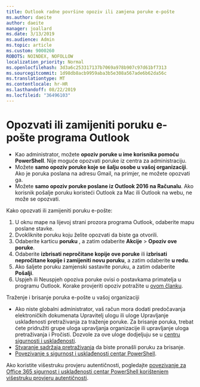 ```yaml
---
title: Outlook radne površine opoziv ili zamjena poruke e-pošte
ms.author: daeite
author: daeite
manager: joallard
ms.date: 3/13/2019
ms.audience: Admin
ms.topic: article
ms.custom: 9000260
ROBOTS: NOINDEX, NOFOLLOW
localization_priority: Normal
ms.openlocfilehash: 3d3a6c253317137b7069a978b907c97d61bf7313
ms.sourcegitcommit: 1d98db8acb9959aba3b5e308a567ade6b62da56c
ms.translationtype: MT
ms.contentlocale: hr-HR
ms.lasthandoff: 08/22/2019
ms.locfileid: "36496103"
---
```

# <a name="recall-or-replace-an-outlook-email-message"></a>Opozvati ili zamijeniti poruku e-pošte programa Outlook

- Kao administrator, možete **opoziv poruke u ime korisnika pomoću PowerShell**. Nije moguće opozvati poruke iz centra za administraciju.
- Možete **samo opoziv poruke koje se šalju osobe u vašoj organizaciji**. Ako je poruka poslana na adresu Gmail, na primjer, ne možete opozvati ga.
- Možete **samo opoziv poruke poslane iz Outlook 2016 na Računalu**. Ako korisnik pošalje poruku koristeći Outlook za Mac ili Outlook na webu, ne može se opozvati.

Kako opozvati ili zamijeniti poruku e-pošte:

1. U oknu mape na lijevoj strani prozora programa Outlook, odaberite mapu poslane stavke.
1. Dvokliknite poruku koju želite opozvati da biste ga otvorili.
1. Odaberite karticu **poruku** , a zatim odaberite **Akcije** > **Opoziv ove poruke**.
1. Odaberite **izbrisati nepročitane kopije ove poruke** ili **izbrisati nepročitane kopije i zamijeniti novu poruku**, a zatim odaberite **u redu**.
1. Ako šaljete poruku zamjenski sastavite poruku, a zatim odaberite **Pošalji**.
1. Uspjeh ili Neuspjeh opoziva poruke ovisi o postavkama primatelja u programu Outlook. Korake provjeriti opoziv potražite u [ovom članku](https://support.office.com/article/35027f88-d655-4554-b4f8-6c0729a723a0).

Traženje i brisanje poruka e-pošte u vašoj organizaciji

- Ako niste globalni administrator, vaš račun mora dodati predočavanja elektroničkih dokumenata Upravitelj ulogu ili uloge Upravljanje usklađenosti pretraživanja za traženje poruke. Za brisanje poruka, trebat ćete pridružiti grupe uloga upravljanja organizacije ili upravljanje uloga pretraživanja i Pročisti. Dozvole za ove uloge dodjeljuju se u [centru sigurnosti i usklađenosti](https://go.microsoft.com/fwlink/?linkid=2083731).
- [Stvaranje sadržaja pretraživanja](https://docs.microsoft.com/office365/securitycompliance/content-search) da biste pronašli poruku za brisanje.
- [Povezivanje s sigurnost i usklađenosti centar PowerShell](https://docs.microsoft.com/powershell/exchange/office-365-scc/connect-to-scc-powershell/connect-to-scc-powershell?view=exchange-ps).

Ako koristite višestruku provjeru autentičnosti, pogledajte [povezivanje za Office 365 sigurnost i usklađenosti centar PowerShell korištenjem višestruku provjeru autentičnosti](https://docs.microsoft.com/powershell/exchange/office-365-scc/connect-to-scc-powershell/mfa-connect-to-scc-powershell?view=exchange-ps).